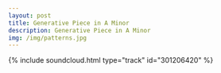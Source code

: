 ```yaml
---
layout: post
title: Generative Piece in A Minor
description: Generative Piece in A Minor
img: /img/patterns.jpg
---
```


{% include soundcloud.html type="track" id="301206420" %}
